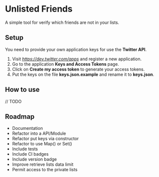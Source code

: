 # Unlisted Friends
A simple tool for verify which friends are not in your lists.

## Setup
You need to provide your own application keys for use the **Twitter API**.

1. Visit *https://dev.twitter.com/apps* and register a new application.
2. Go to the application **Keys and Access Tokens** page.
3. Click on **Create my access token** to generate your access tokens.
4. Put the keys on the file **keys.json.example** and rename it to **keys.json**.

## How to use
// TODO

## Roadmap
* Documentation
* Refactor into a API/Module
* Refactor put keys via constructor
* Refactor to use Map() or Set()
* Include tests
* Include CI badges
* Include version badge
* Improve retrieve lists data limit
* Permit access to the private lists
